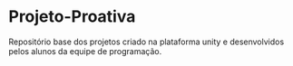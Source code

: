 # Projeto-Proativa
Repositório base dos projetos criado na plataforma unity e desenvolvidos pelos alunos da equipe de programação.
